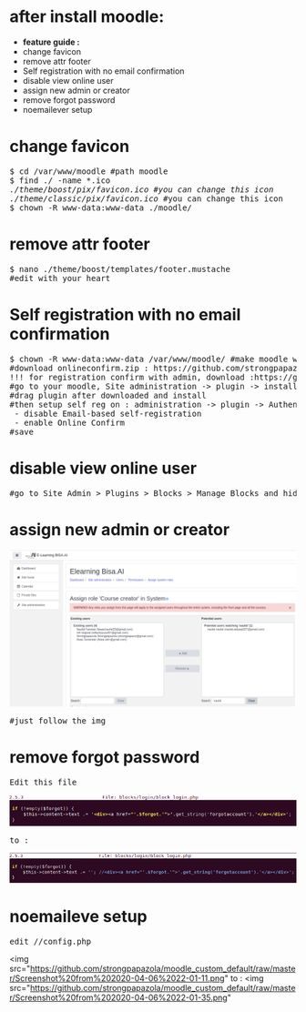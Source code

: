 # after install moodle:
- <strong>feature guide :</strong>
- change favicon
- remove attr footer
- Self registration with no email confirmation
- disable view online user
- assign new admin or creator
- remove forgot password
- noemailever setup

# change favicon
<pre>
$ cd /var/www/moodle #path moodle
$ find ./ -name *.ico
<i>./theme/boost/pix/favicon.ico #you can change this icon
./theme/classic/pix/favicon.ico</i> #you can change this icon
$ chown -R www-data:www-data ./moodle/
</pre>

# remove attr footer
<pre>
$ nano ./theme/boost/templates/footer.mustache
#edit with your heart
</pre>

# Self registration with no email confirmation
<pre>
$ chown -R www-data:www-data /var/www/moodle/ #make moodle writable plugin
#download onlineconfirm.zip : https://github.com/strongpapazola/moodle_custom_default/raw/master/onlineconfirm.zip
!!! for registration confirm with admin, download :https://github.com/strongpapazola/moodle_custom_default/raw/master/auth_emailadmin_moodle37_2019072300.zip
#go to your moodle, Site administration -> plugin -> install plugin
#drag plugin after downloaded and install
#then setup self reg on : administration -> plugin -> Authentication -> Manage authentication
 - disable Email-based self-registration
 - enable Online Confirm
#save
</pre>

# disable view online user
<pre>
#go to Site Admin > Plugins > Blocks > Manage Blocks and hide it there.
</pre>

# assign new admin or creator
<img src="https://github.com/strongpapazola/moodle_custom_default/raw/master/Screenshot%20from%202020-04-06%2013-42-26.png">
<pre>
#just follow the img
</pre>

# remove forgot password
<pre>Edit this file</pre>
<img src="https://github.com/strongpapazola/moodle_custom_default/raw/master/Screenshot%20from%202020-04-06%2018-55-10.png">
<pre>to : </pre>
<img src="https://github.com/strongpapazola/moodle_custom_default/raw/master/Screenshot%20from%202020-04-06%2018-55-47.png">

# noemaileve setup
<pre>edit /<moodle_dir>/config.php</pre>
<img src="https://github.com/strongpapazola/moodle_custom_default/raw/master/Screenshot%20from%202020-04-06%2022-01-11.png"
to : 
<img src="https://github.com/strongpapazola/moodle_custom_default/raw/master/Screenshot%20from%202020-04-06%2022-01-35.png"
